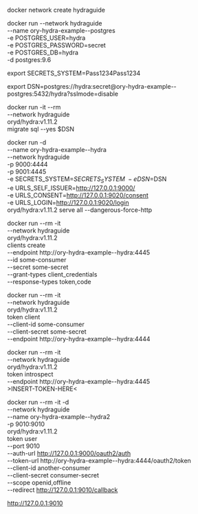 docker network create hydraguide

docker run --network hydraguide \
  --name ory-hydra-example--postgres \
  -e POSTGRES_USER=hydra \
  -e POSTGRES_PASSWORD=secret \
  -e POSTGRES_DB=hydra \
  -d postgres:9.6

export SECRETS_SYSTEM=Pass1234Pass1234

export DSN=postgres://hydra:secret@ory-hydra-example--postgres:5432/hydra?sslmode=disable

docker run -it --rm \
  --network hydraguide \
  oryd/hydra:v1.11.2 \
  migrate sql --yes $DSN









docker run -d \
  --name ory-hydra-example--hydra \
  --network hydraguide \
  -p 9000:4444 \
  -p 9001:4445 \
  -e SECRETS_SYSTEM=$SECRETS_SYSTEM \
  -e DSN=$DSN \
  -e URLS_SELF_ISSUER=http://127.0.0.1:9000/ \
  -e URLS_CONSENT=http://127.0.0.1:9020/consent \
  -e URLS_LOGIN=http://127.0.0.1:9020/login \
  oryd/hydra:v1.11.2 serve all --dangerous-force-http

docker run --rm -it \
  --network hydraguide \
  oryd/hydra:v1.11.2 \
  clients create \
    --endpoint http://ory-hydra-example--hydra:4445 \
    --id some-consumer \
    --secret some-secret \
    --grant-types client_credentials \
    --response-types token,code

docker run --rm -it \
  --network hydraguide \
  oryd/hydra:v1.11.2 \
  token client \
    --client-id some-consumer \
    --client-secret some-secret \
    --endpoint http://ory-hydra-example--hydra:4444

docker run --rm -it \
  --network hydraguide \
  oryd/hydra:v1.11.2 \
  token introspect \
    --endpoint http://ory-hydra-example--hydra:4445 \
    >INSERT-TOKEN-HERE<

docker run --rm -it -d \
  --network hydraguide \
  --name ory-hydra-example--hydra2 \
  -p 9010:9010 \
  oryd/hydra:v1.11.2 \
  token user \
    --port 9010 \
    --auth-url http://127.0.0.1:9000/oauth2/auth \
    --token-url http://ory-hydra-example--hydra:4444/oauth2/token \
    --client-id another-consumer \
    --client-secret consumer-secret \
    --scope openid,offline \
    --redirect http://127.0.0.1:9010/callback

http://127.0.0.1:9010